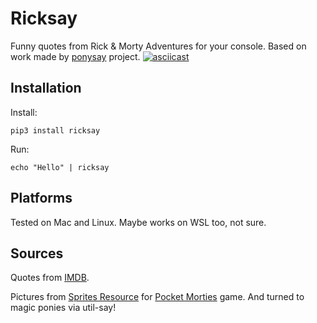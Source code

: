 # Ricksay
Funny quotes from Rick & Morty Adventures for your console.
Based on work made by [ponysay](https://github.com/erkin/ponysay) project.
[![asciicast](https://asciinema.org/a/wfsw38k2E8AHaaizhqI2rO14l.svg)](https://asciinema.org/a/wfsw38k2E8AHaaizhqI2rO14l)

## Installation
Install:
```
pip3 install ricksay
```
Run:
```
echo "Hello" | ricksay
```

## Platforms
Tested on Mac and Linux.
Maybe works on WSL too, not sure.

## Sources
Quotes from [IMDB](https://www.imdb.com/title/tt2861424/quotes). 

Pictures from [Sprites Resource](https://www.spriters-resource.com/mobile/pocketmortys/) 
for [Pocket Morties](https://rickandmorty.fandom.com/wiki/Category:Pocket_Mortys) game.
And turned to magic ponies via util-say!
